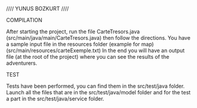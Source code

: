 //// YUNUS BOZKURT ////

COMPILATION

After starting the project, run the file CarteTresors.java  (src/main/java/main/CarteTresors.java)
then follow the directions.
You have a sample input file in the resources folder (example for map) (src/main/resources/carteExemple.txt)
In the end you will have an output file (at the root of the project)
where you can see the results of the adventurers.


TEST

Tests have been performed, you can find them in the src/test/java folder.
Launch all the files that are in the src/test/java/model folder and for the test
a part in the src/test/java/service folder.


